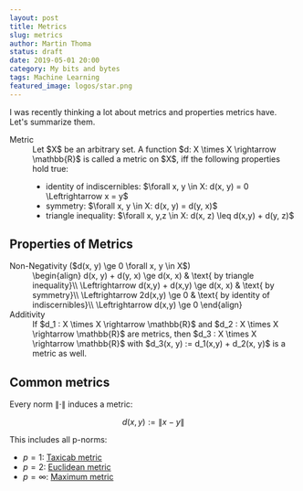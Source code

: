 ```yaml
---
layout: post
title: Metrics
slug: metrics
author: Martin Thoma
status: draft
date: 2019-05-01 20:00
category: My bits and bytes
tags: Machine Learning
featured_image: logos/star.png
---
```

I was recently thinking a lot about metrics and properties metrics have. Let's
summarize them.

<dl>
    <dt>Metric</dt>
    <dd>Let $X$ be an arbitrary set. A function $d: X \times X \rightarrow \mathbb{R}$ is called a metric on $X$, iff
        the following properties hold true:
        <ul>
            <li>identity of indiscernibles: $\forall x, y \in X: d(x, y) = 0 \Leftrightarrow x = y$</li>
            <li>symmetry: $\forall x, y \in X: d(x, y) = d(y, x)$</li>
            <li>triangle inequality: $\forall x, y,z \in X: d(x, z) \leq d(x,y) + d(y, z)$</li>
        </ul>
    </dd>
</dl>


## Properties of Metrics

<dl>
    <dt>Non-Negativity ($d(x, y) \ge 0 \forall x, y \in X$)</dt>
    <dd>
        \begin{align}
            d(x, y) + d(y, x) \ge d(x, x) & \text{ by triangle inequality}\\
            \Leftrightarrow d(x,y) + d(x,y)   \ge d(x, x) & \text{ by symmetry}\\
            \Leftrightarrow 2d(x,y)           \ge 0       & \text{ by identity of indiscernibles}\\
            \Leftrightarrow  d(x,y)           \ge 0
        \end{align}
    </dd>
    <dt>Additivity</dt>
    <dd>If $d_1 : X \times X \rightarrow \mathbb{R}$ and $d_2 : X \times X \rightarrow \mathbb{R}$ are
        metrics, then $d_3 : X \times X \rightarrow \mathbb{R}$ with $d_3(x, y) := d_1(x,y) + d_2(x, y)$
        is a metric as well.</dd>
</dl>


## Common metrics

Every norm $\| \cdot \|$ induces a metric:

$$d(x, y) := \|x - y\|$$

This includes all p-norms:

* $p=1$: [Taxicab metric](https://en.wikipedia.org/wiki/Taxicab_geometry)
* $p=2$: [Euclidean metric](https://en.wikipedia.org/wiki/Euclidean_distance)
* $p=\infty$: [Maximum metric](https://en.wikipedia.org/wiki/Chebyshev_distance)

